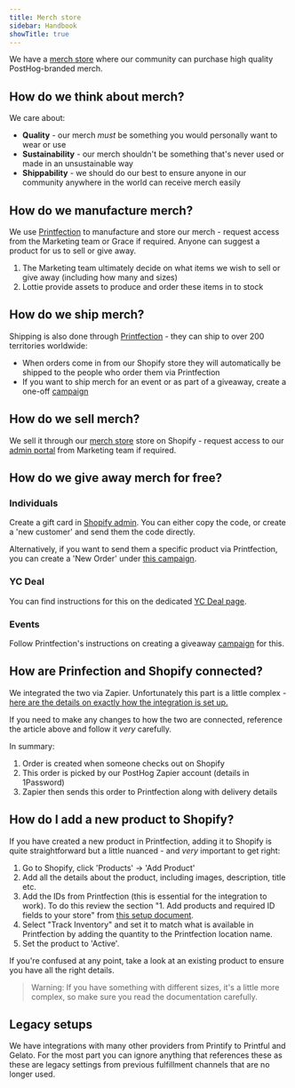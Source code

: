 ```yaml
---
title: Merch store
sidebar: Handbook
showTitle: true
---
```


We have a [merch store](https://merch.posthog.com/) where our community can purchase high quality PostHog-branded merch.

## How do we think about merch?

We care about:

* **Quality** - our merch _must_ be something you would personally want to wear or use
* **Sustainability** - our merch shouldn't be something that's never used or made in an unsustainable way
* **Shippability** - we should do our best to ensure anyone in our community anywhere in the world can receive merch easily

## How do we manufacture merch?

We use [Printfection](https://app.printfection.com/account/dashboard_merchandise.php) to manufacture and store our merch - request access from the Marketing team or Grace if required. Anyone can suggest a product for us to sell or give away. 

1. The Marketing team ultimately decide on what items we wish to sell or give away (including how many and sizes)
2. Lottie provide assets to produce and order these items in to stock

## How do we ship merch?

Shipping is also done through [Printfection](https://app.printfection.com/account/dashboard_merchandise.php) - they can ship to over 200 territories worldwide:

* When orders come in from our Shopify store they will automatically be shipped to the people who order them via Printfection
* If you want to ship merch for an event or as part of a giveaway, create a one-off [campaign](https://help.printfection.com/hc/en-us/articles/208654107-Collection-campaigns-How-to-collect-review-and-approve-orders-via-external-ordering-or-csv)

## How do we sell merch?
We sell it through our [merch store](https://merch.posthog.com/) store on Shopify - request access to our [admin portal](https://posthog.myshopify.com/) from Marketing team if required. 

## How do we give away merch for free?

### Individuals

Create a gift card in [Shopify admin](https://posthog.myshopify.com/admin/gift_cards). You can either copy the code, or create a 'new customer' and send them the code directly.

Alternatively, if you want to send them a specific product via Printfection, you can create a 'New Order' under [this campaign](https://app.printfection.com/account/campaign/manage.php?storeid=304946). 

### YC Deal

You can find instructions for this on the dedicated [YC Deal page](/handbook/growth/sales/yc-onboarding).

### Events
Follow Printfection's instructions on creating a giveaway [campaign](https://help.printfection.com/hc/en-us/articles/208654107-Collection-campaigns-How-to-collect-review-and-approve-orders-via-external-ordering-or-csv) for this.

## How are Prinfection and Shopify connected?

We integrated the two via Zapier. Unfortunately this part is a little complex - [here are the details on exactly how the integration is set up.](https://help.printfection.com/hc/en-us/articles/218014268-Integrating-Shopify-Printfection-via-Zapier-)

If you need to make any changes to how the two are connected, reference the article above and follow it _very_ carefully.

In summary:

1. Order is created when someone checks out on Shopify
2. This order is picked by our PostHog Zapier account (details in 1Password)
3. Zapier then sends this order to Printfection along with delivery details

## How do I add a new product to Shopify?

If you have created a new product in Printfection, adding it to Shopify is quite straightforward but a little nuanced - and _very_ important to get right:

1. Go to Shopify, click 'Products' -> 'Add Product'
2. Add all the details about the product, including images, description, title etc.
3. Add the IDs from Printfection (this is essential for the integration to work). To do this review the section "1. Add products and required ID fields to your store" from [this setup document](https://help.printfection.com/hc/en-us/articles/218014268-Integrating-Shopify-Printfection-via-Zapier-).
4. Select "Track Inventory" and set it to match what is available in Printfection by adding the quantity to the Printfection location name.
5. Set the product to 'Active'.

If you're confused at any point, take a look at an existing product to ensure you have all the right details.

> Warning: If you have something with different sizes, it's a little more complex, so make sure you read the documentation carefully.

## Legacy setups

We have integrations with many other providers from Printify to Printful and Gelato. For the most part you can ignore anything that references these as these are legacy settings from previous fulfillment channels that are no longer used. 

